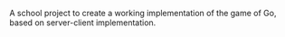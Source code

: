 A school project to create a working implementation of the game of Go, based on server-client implementation.
